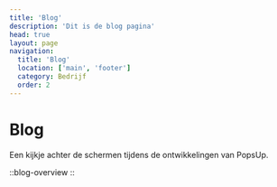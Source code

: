 ```yaml
---
title: 'Blog'
description: 'Dit is de blog pagina'
head: true
layout: page
navigation:
  title: 'Blog'
  location: ['main', 'footer']
  category: Bedrijf
  order: 2
---
```


# Blog

Een kijkje achter de schermen tijdens de ontwikkelingen van PopsUp.

::blog-overview
::

